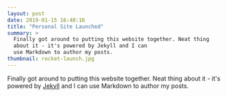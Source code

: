 ```yaml
---
layout: post
date: 2019-01-15 16:40:16
title: "Personal Site Launched"
summary: >
  Finally got around to putting this website together. Neat thing
  about it - it's powered by Jekyll and I can
  use Markdown to author my posts.
thumbnail: rocket-launch.jpg
---
```


Finally got around to putting this website together. Neat thing
about it - it's powered by [Jekyll](http://jekyllrb.com) and I can
use Markdown to author my posts.